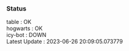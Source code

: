 ### Status


table : OK  
hogwarts : OK  
icy-bot : DOWN  
Latest Update : 2023-06-26 20:09:05.073779
